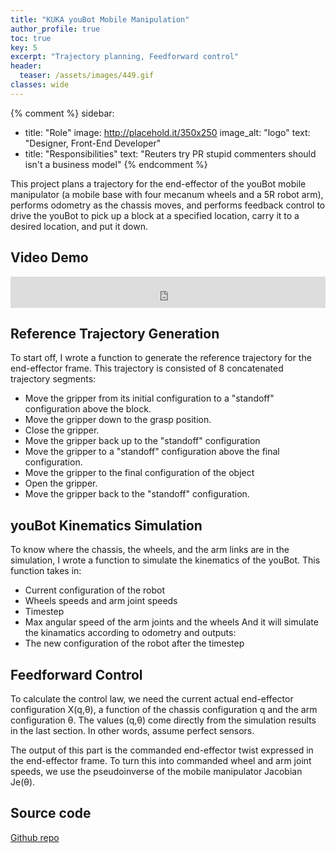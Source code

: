 ```yaml
---
title: "KUKA youBot Mobile Manipulation"
author_profile: true
toc: true
key: 5
excerpt: "Trajectory planning, Feedforward control"
header:
  teaser: /assets/images/449.gif
classes: wide
---
```


{% comment %} 
sidebar:
  - title: "Role"
    image: http://placehold.it/350x250
    image_alt: "logo"
    text: "Designer, Front-End Developer"
  - title: "Responsibilities"
    text: "Reuters try PR stupid commenters should isn't a business model"
{% endcomment %} 

This project plans a trajectory for the end-effector of the youBot mobile manipulator (a mobile base with four mecanum wheels and a 5R robot arm), performs odometry as the chassis moves, and performs feedback control to drive the youBot to pick up a block at a specified location, carry it to a desired location, and put it down. 

## Video Demo
<iframe
    width="100%"
    height="50px"
    src="https://www.youtube.com/embed/UkNCx6J6GJc"
    frameborder="0"
    allow="autoplay; encrypted-media"
    allowfullscreen
>
</iframe>

## Reference Trajectory Generation
To start off, I wrote a function to generate the reference trajectory for the end-effector frame. This trajectory is consisted of 8 concatenated trajectory segments: 
 - Move the gripper from its initial configuration to a "standoff" configuration above the block.
 - Move the gripper down to the grasp position. 
 - Close the gripper.
 - Move the gripper back up to the "standoff" configuration
 - Move the gripper to a "standoff" configuration above the final configuration.
 - Move the gripper to the final configuration of the object
 - Open the gripper.
 - Move the gripper back to the "standoff" configuration.

## youBot Kinematics Simulation
To know where the chassis, the wheels, and the arm links are in the simulation, I wrote a function to simulate the kinematics of the youBot. This function takes in:
 - Current configuration of the robot
 - Wheels speeds and arm joint speeds
 - Timestep
 - Max angular speed of the arm joints and the wheels
And it will simulate the kinamatics according to odometry and outputs:
 - The new configuration of the robot after the timestep

## Feedforward Control
To calculate the control law, we need the current actual end-effector configuration X(q,θ), a function of the chassis configuration q and the arm configuration θ. The values (q,θ) come directly from the simulation results in the last section. In other words, assume perfect sensors.

The output of this part is the commanded end-effector twist expressed in the end-effector frame. To turn this into commanded wheel and arm joint speeds, we use the pseudoinverse of the mobile manipulator Jacobian Je(θ). 

## Source code
[Github repo](https://github.com/hang-yin/Mobile_Manipulation)